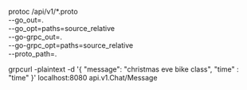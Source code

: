 

 protoc /api/v1/*.proto \
    --go_out=. \
    --go_opt=paths=source_relative \
    --go-grpc_out=. \
    --go-grpc_opt=paths=source_relative \
    --proto_path=.

grpcurl -plaintext -d  '{ "message": "christmas eve bike class", "time" : "time" }' localhost:8080 api.v1.Chat/Message